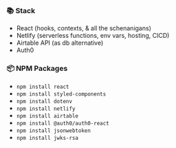### :books: Stack

-   React (hooks, contexts, & all the schenanigans)
-   Netlify (serverless functions, env vars, hosting, CICD)
-   Airtable API (as db alternative)
-   Auth0

### :package: NPM Packages

-   `npm install react`
-   `npm install styled-components`
-   `npm install dotenv`
-   `npm install netlify`
-   `npm install airtable`
-   `npm install @auth0/auth0-react`
-   `npm install jsonwebtoken`
-   `npm install jwks-rsa`
